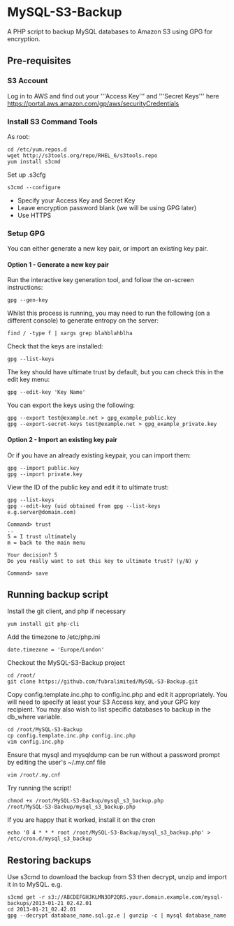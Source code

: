 # MySQL-S3-Backup

A PHP script to backup MySQL databases to Amazon S3 using GPG for encryption.

## Pre-requisites
### S3 Account
Log in to AWS and find out your '''Access Key''' and '''Secret Keys''' here https://portal.aws.amazon.com/gp/aws/securityCredentials

### Install S3 Command Tools
As root:

	cd /etc/yum.repos.d
	wget http://s3tools.org/repo/RHEL_6/s3tools.repo
	yum install s3cmd

Set up .s3cfg

	s3cmd --configure

* Specify your Access Key and Secret Key
* Leave encryption password blank (we will be using GPG later)
* Use HTTPS

### Setup GPG ###
You can either generate a new key pair, or import an existing key pair.
#### Option 1 - Generate a new key pair
Run the interactive key generation tool, and follow the on-screen instructions:

	gpg --gen-key

Whilst this process is running, you may need to run the following (on a different console) to generate entropy on the server:

	find / -type f | xargs grep blahblahblha

Check that the keys are installed:

	gpg --list-keys

The key should have ultimate trust by default, but you can check this in the edit key menu:

	gpg --edit-key 'Key Name'

You can export the keys using the following:

	gpg --export test@example.net > gpg_example_public.key
	gpg --export-secret-keys test@example.net > gpg_example_private.key

#### Option 2 - Import an existing key pair 

Or if you have an already existing keypair, you can import them:

	gpg --import public.key
	gpg --import private.key

View the ID of the public key and edit it to ultimate trust:

	gpg --list-keys
	gpg --edit-key (uid obtained from gpg --list-keys e.g.server@domain.com)

	Command> trust
	..
	5 = I trust ultimately
	m = back to the main menu

	Your decision? 5
	Do you really want to set this key to ultimate trust? (y/N) y

	Command> save

## Running backup script

Install the git client, and php if necessary

    yum install git php-cli

Add the timezone to /etc/php.ini

    date.timezone = 'Europe/London'

Checkout the MySQL-S3-Backup project

    cd /root/
    git clone https://github.com/fubralimited/MySQL-S3-Backup.git

Copy config.template.inc.php to config.inc.php and edit it appropriately. You will need to specify at least your S3 Access key, and your GPG key recipient. You may also wish to list specific databases to backup in the db_where variable.

    cd /root/MySQL-S3-Backup
    cp config.template.inc.php config.inc.php
    vim config.inc.php

Ensure that mysql and mysqldump can be run without a password prompt by editing the user's ~/.my.cnf file

    vim /root/.my.cnf
    
Try running the script!

    chmod +x /root/MySQL-S3-Backup/mysql_s3_backup.php
    /root/MySQL-S3-Backup/mysql_s3_backup.php
    
If you are happy that it worked, install it on the cron

    echo '0 4 * * * root /root/MySQL-S3-Backup/mysql_s3_backup.php' > /etc/cron.d/mysql_s3_backup

## Restoring backups

Use s3cmd to download the backup from S3 then decrypt, unzip and import it in to MySQL.  e.g.

    s3cmd get -r s3://ABCDEFGHJKLMN3OP2QRS.your.domain.example.com/mysql-backups/2013-01-21_02.42.01
    cd 2013-01-21_02.42.01
    gpg --decrypt database_name.sql.gz.e | gunzip -c | mysql database_name
